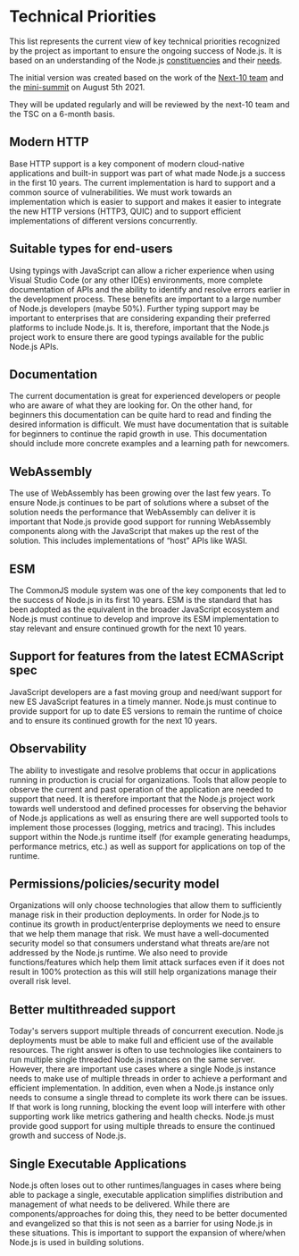 # Technical Priorities

This list represents the current view of key technical priorities recognized
by the project as important to ensure the ongoing success of Node.js.
It is based on an understanding of the Node.js
[constituencies](https://github.com/nodejs/next-10/blob/main/CONSTITUENCIES.md)
and their [needs](https://github.com/nodejs/next-10/blob/main/CONSTITUENCY-NEEDS.md).

The initial version was created based on the work of the
[Next-10 team](https://github.com/nodejs/next-10) and the
[mini-summit](https://github.com/nodejs/next-10/issues/76)
on August 5th 2021.

They will be updated regularly and will be reviewed by the next-10 team
and the TSC on a 6-month basis.

## Modern HTTP

Base HTTP support is a key component of modern cloud-native applications
and built-in support was part of what made Node.js a success in the first
10 years. The current implementation is hard to support and a common
source of vulnerabilities. We must work towards an
implementation which is easier to support and makes it easier to integrate
the new HTTP versions (HTTP3, QUIC) and to support efficient
implementations of different versions concurrently.

## Suitable types for end-users

Using typings with JavaScript can allow a richer experience when using Visual
Studio Code (or any other IDEs) environments, more complete documentation
of APIs and the ability to identify and resolve errors earlier in the
development process. These benefits are important to a large number of Node.js
developers (maybe 50%).  Further typing support may be important
to enterprises that are considering expanding their preferred platforms to
include Node.js. It is, therefore, important that the Node.js project work
to ensure there are good typings available for the public Node.js APIs.

## Documentation

The current documentation is great for experienced developers or people
who are aware of what they are looking for. On the other hand, for
beginners this documentation can be quite hard to read and finding the
desired information is difficult. We must have documentation
that is suitable for beginners to continue the rapid growth in use.
This documentation should include more concrete examples and a learning
path for newcomers.

## WebAssembly

The use of WebAssembly has been growing over the last few years.
To ensure Node.js continues to be part of solutions where a
subset of the solution needs the performance that WebAssembly can
deliver it is important that Node.js provide good support for running
WebAssembly components along with the JavaScript that makes up the rest
of the solution. This includes implementations of “host” APIs like WASI.

## ESM

The CommonJS module system was one of the key components that led to the success
of Node.js in its first 10 years. ESM is the standard that has been adopted as
the equivalent in the broader JavaScript ecosystem and Node.js must continue to
develop and improve its ESM implementation to stay relevant and ensure
continued growth for the next 10 years.

## Support for features from the latest ECMAScript spec

JavaScript developers are a fast moving group and need/want support for new ES
JavaScript features in a timely manner. Node.js must continue
to provide support for up to date ES versions to remain the runtime
of choice and to ensure its continued growth for the next 10 years.

## Observability

The ability to investigate and resolve problems that occur in applications
running in production is crucial for organizations. Tools that allow
people to observe the current and past operation of the application are
needed to support that need. It is therefore important that the Node.js
project work towards well understood and defined processes for observing
the behavior of Node.js applications as well as ensuring there are well
supported tools to implement those processes (logging, metrics and tracing).
This includes support within the Node.js runtime itself (for example
generating headumps, performance metrics, etc.) as well as support for
applications on top of the runtime.

## Permissions/policies/security model

Organizations will only choose technologies that allow them to sufficiently
manage risk in their production deployments. In order for Node.js to
continue its growth in product/enterprise deployments we need to ensure
that we help them manage that risk. We must have a well-documented
security model so that consumers understand what threats are/are
not addressed by the Node.js runtime. We also need to provide
functions/features which help them limit attack surfaces even if it does
not result in 100% protection as this will still help organizations
manage their overall risk level.

## Better multithreaded support

Today's servers support multiple threads of concurrent execution.
Node.js deployments must be able to make full and efficient
use of the available resources. The right answer is often to use
technologies like containers to run multiple single threaded Node.js
instances on the same server. However, there are important use cases
where a single Node.js instance needs to make use of multiple threads
in order to achieve a performant and efficient implementation. In addition,
even when a Node.js instance only needs to consume a single thread to
complete its work there can be issues. If that work is long running,
blocking the event loop will interfere with other supporting work like
metrics gathering and health checks. Node.js
must provide good support for using multiple threads
to ensure the continued growth and success of Node.js.

## Single Executable Applications

Node.js often loses out to other runtimes/languages in cases where
being able to package a single, executable application simplifies
distribution and management of what needs to be delivered. While there are
components/approaches for doing this, they need to be better
documented and evangelized so that this is not seen as a barrier
for using Node.js in these situations. This is important to support
the expansion of where/when Node.js is used in building solutions.
